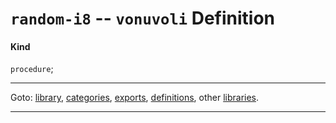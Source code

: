 

<a id='definition__vonuvoli__random-i8'></a>

# `random-i8` -- `vonuvoli` Definition


<a id='definition__vonuvoli__random-i8__kind'></a>

#### Kind

`procedure`;

----

Goto: [library](../../vonuvoli/_index.md#library__vonuvoli), [categories](../../vonuvoli/categories/_index.md#toc__vonuvoli__categories), [exports](../../vonuvoli/exports/_index.md#toc__vonuvoli__exports), [definitions](../../vonuvoli/definitions/_index.md#toc__vonuvoli__definitions), other [libraries](../../_libraries.md#toc__libraries).

----


